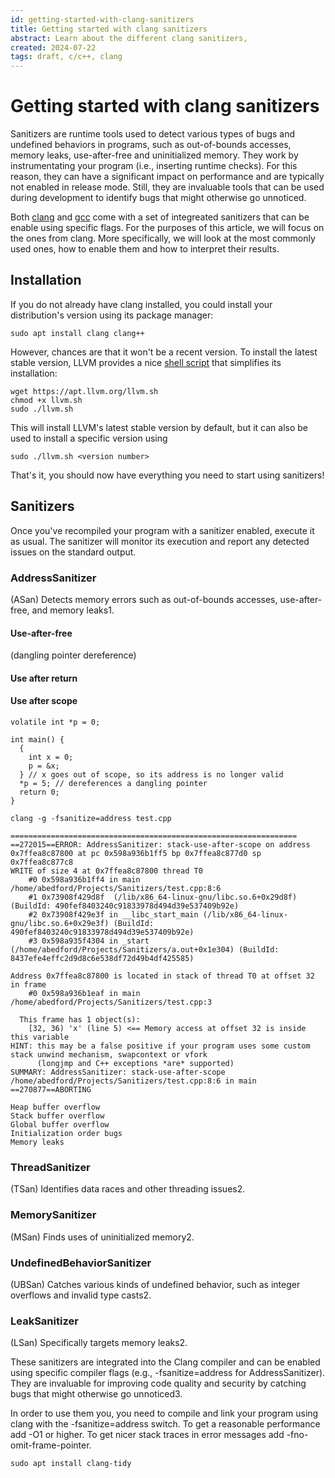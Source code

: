 ```yaml
---
id: getting-started-with-clang-sanitizers
title: Getting started with clang sanitizers
abstract: Learn about the different clang sanitizers, 
created: 2024-07-22
tags: draft, c/c++, clang
---
```


# Getting started with clang sanitizers
Sanitizers are runtime tools used to detect various types of bugs and undefined behaviors in programs, such as out-of-bounds accesses, memory leaks, use-after-free and uninitialized memory. They work by instrumentating your program (i.e., inserting runtime checks). For this reason, they can have a significant impact on performance and are typically not enabled in release mode. Still, they are invaluable tools that can be used during development to identify bugs that might otherwise go unnoticed.

Both [clang](https://clang.llvm.org/docs/index.html) and [gcc](https://gcc.gnu.org/onlinedocs/gcc/Instrumentation-Options.html) come with a set of integreated sanitizers that can be enable using specific flags. For the purposes of this article, we will focus on the ones from clang. More specifically, we will look at the most commonly used ones, how to enable them and how to interpret their results.

## Installation
If you do not already have clang installed, you could install your distribution's version using its package manager:
```
sudo apt install clang clang++
```
However, chances are that it won't be a recent version. To install the latest stable version, LLVM provides a nice [shell script](https://apt.llvm.org/) that simplifies its installation:
```
wget https://apt.llvm.org/llvm.sh
chmod +x llvm.sh
sudo ./llvm.sh
```
This will install LLVM's latest stable version by default, but it can also be used to install a specific version using
```
sudo ./llvm.sh <version number>
```
That's it, you should now have everything you need to start using sanitizers!

## Sanitizers

Once you've recompiled your program with a sanitizer enabled, execute it as usual. The sanitizer will monitor its execution and report any detected issues on the standard output.

### AddressSanitizer
 (ASan) Detects memory errors such as out-of-bounds accesses, use-after-free, and memory leaks1.

#### Use-after-free
(dangling pointer dereference)
#### Use after return
#### Use after scope
```
volatile int *p = 0;

int main() {
  {
    int x = 0;
    p = &x;
  } // x goes out of scope, so its address is no longer valid
  *p = 5; // dereferences a dangling pointer
  return 0;
}
```
```
clang -g -fsanitize=address test.cpp
```
```
================================================================
==272015==ERROR: AddressSanitizer: stack-use-after-scope on address 0x7ffea8c87800 at pc 0x598a936b1ff5 bp 0x7ffea8c877d0 sp 0x7ffea8c877c8
WRITE of size 4 at 0x7ffea8c87800 thread T0
    #0 0x598a936b1ff4 in main /home/abedford/Projects/Sanitizers/test.cpp:8:6
    #1 0x73908f429d8f  (/lib/x86_64-linux-gnu/libc.so.6+0x29d8f) (BuildId: 490fef8403240c91833978d494d39e537409b92e)
    #2 0x73908f429e3f in __libc_start_main (/lib/x86_64-linux-gnu/libc.so.6+0x29e3f) (BuildId: 490fef8403240c91833978d494d39e537409b92e)
    #3 0x598a935f4304 in _start (/home/abedford/Projects/Sanitizers/a.out+0x1e304) (BuildId: 8437efe4effc2d9d8c6e538df72d49b4df425585)

Address 0x7ffea8c87800 is located in stack of thread T0 at offset 32 in frame
    #0 0x598a936b1eaf in main /home/abedford/Projects/Sanitizers/test.cpp:3

  This frame has 1 object(s):
    [32, 36) 'x' (line 5) <== Memory access at offset 32 is inside this variable
HINT: this may be a false positive if your program uses some custom stack unwind mechanism, swapcontext or vfork
      (longjmp and C++ exceptions *are* supported)
SUMMARY: AddressSanitizer: stack-use-after-scope /home/abedford/Projects/Sanitizers/test.cpp:8:6 in main
==270877==ABORTING

```

    Heap buffer overflow
    Stack buffer overflow
    Global buffer overflow
    Initialization order bugs
    Memory leaks


### ThreadSanitizer
 (TSan) Identifies data races and other threading issues2.
### MemorySanitizer
 (MSan) Finds uses of uninitialized memory2.
### UndefinedBehaviorSanitizer
 (UBSan) Catches various kinds of undefined behavior, such as integer overflows and invalid type casts2.
### LeakSanitizer
 (LSan) Specifically targets memory leaks2.

These sanitizers are integrated into the Clang compiler and can be enabled using specific compiler flags (e.g., -fsanitize=address for AddressSanitizer). They are invaluable for improving code quality and security by catching bugs that might otherwise go unnoticed3.

In order to use them you, you need to compile and link your program using clang with the -fsanitize=address switch. To get a reasonable performance add -O1 or higher. To get nicer stack traces in error messages add -fno-omit-frame-pointer. 


```
sudo apt install clang-tidy
```